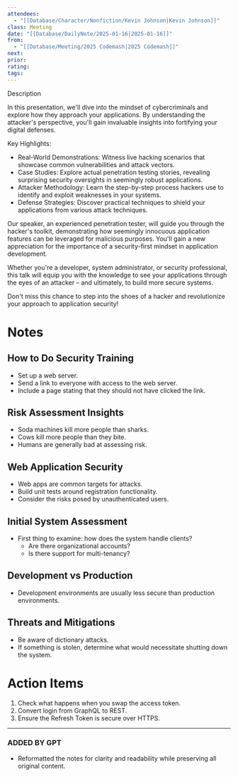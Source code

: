 ```yaml
---
attendees:
  - "[[Database/Character/Nonfiction/Kevin Johnson|Kevin Johnson]]"
class: Meeting
date: "[[Database/DailyNote/2025-01-16|2025-01-16]]"
from:
  - "[[Database/Meeting/2025 Codemash|2025 Codemash]]"
next:
prior:
rating:
tags:
---
```


Description

In this presentation, we'll dive into the mindset of cybercriminals and explore how they approach your applications. By understanding the attacker's perspective, you'll gain invaluable insights into fortifying your digital defenses.

Key Highlights:
- Real-World Demonstrations: Witness live hacking scenarios that showcase common vulnerabilities and attack vectors.
- Case Studies: Explore actual penetration testing stories, revealing surprising security oversights in seemingly robust applications.
- Attacker Methodology: Learn the step-by-step process hackers use to identify and exploit weaknesses in your systems.
- Defense Strategies: Discover practical techniques to shield your applications from various attack techniques.

Our speaker, an experienced penetration tester, will guide you through the hacker's toolkit, demonstrating how seemingly innocuous application features can be leveraged for malicious purposes. You'll gain a new appreciation for the importance of a security-first mindset in application development.

Whether you're a developer, system administrator, or security professional, this talk will equip you with the knowledge to see your applications through the eyes of an attacker – and ultimately, to build more secure systems.

Don't miss this chance to step into the shoes of a hacker and revolutionize your approach to application security!

# Notes

## How to Do Security Training

- Set up a web server.
- Send a link to everyone with access to the web server.
- Include a page stating that they should not have clicked the link.

## Risk Assessment Insights

- Soda machines kill more people than sharks.
- Cows kill more people than they bite.
- Humans are generally bad at assessing risk.

## Web Application Security

- Web apps are common targets for attacks.
- Build unit tests around registration functionality.
- Consider the risks posed by unauthenticated users.

## Initial System Assessment

- First thing to examine: how does the system handle clients?
    - Are there organizational accounts?
    - Is there support for multi-tenancy?

## Development vs Production

- Development environments are usually less secure than production environments.

## Threats and Mitigations

- Be aware of dictionary attacks.
- If something is stolen, determine what would necessitate shutting down the system.

# Action Items

1. Check what happens when you swap the access token.
2. Convert login from GraphQL to REST.
3. Ensure the Refresh Token is secure over HTTPS.

---

### ADDED BY GPT

- Reformatted the notes for clarity and readability while preserving all original content.